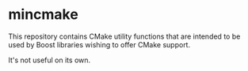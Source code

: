 # mincmake

This repository contains CMake utility functions that are intended to be used by Boost libraries wishing to offer CMake support.

It's not useful on its own.
